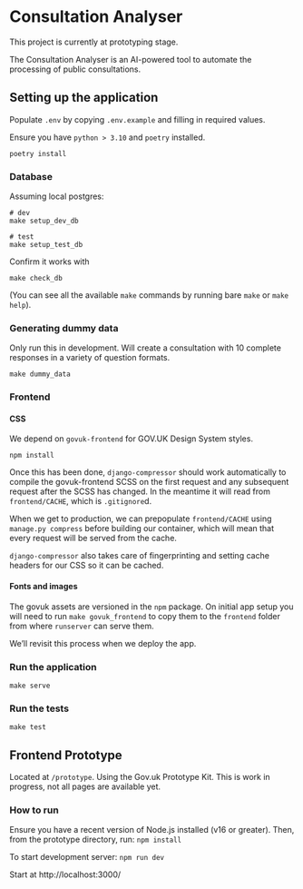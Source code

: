 # Consultation Analyser

This project is currently at prototyping stage.

The Consultation Analyser is an AI-powered tool to automate the processing of public consultations.

## Setting up the application

Populate `.env` by copying `.env.example` and filling in required values.

Ensure you have `python > 3.10` and `poetry` installed.

```
poetry install
```

### Database

Assuming local postgres:

```
# dev
make setup_dev_db

# test
make setup_test_db
```

Confirm it works with

```
make check_db
```

(You can see all the available `make` commands by running bare `make` or `make help`).

### Generating dummy data

Only run this in development. Will create a consultation with 10 complete responses in a variety of question formats.

```
make dummy_data
```

### Frontend


#### CSS

We depend on `govuk-frontend` for GOV.UK Design System styles.

```
npm install
```

Once this has been done, `django-compressor` should work automatically to
compile the govuk-frontend SCSS on the first request and any subsequent request
after the SCSS has changed. In the meantime it will read from `frontend/CACHE`,
which is `.gitignore`d.

When we get to production, we can prepopulate `frontend/CACHE` using `manage.py
compress` before building our container, which will mean that every request
will be served from the cache.

`django-compressor` also takes care of fingerprinting and setting cache headers
for our CSS so it can be cached.

#### Fonts and images

The govuk assets are versioned in the `npm` package. On initial app setup you will need to run `make govuk_frontend` to copy them to the `frontend` folder from where `runserver` can serve them.

We’ll revisit this process when we deploy the app.

### Run the application

```
make serve
```

### Run the tests

```
make test
```

## Frontend Prototype

Located at `/prototype`. Using the Gov.uk Prototype Kit. This is work in progress, not all pages are available yet.

### How to run

Ensure you have a recent version of Node.js installed (v16 or greater). Then, from the prototype directory, run:
`npm install`

To start development server:
`npm run dev`

Start at http://localhost:3000/
